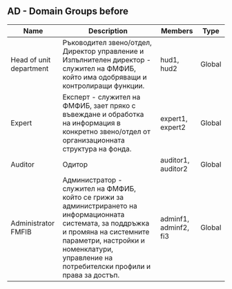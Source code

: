## AD - Domain Groups before 
    
Name | Description | Members | Type
---- | ----------- | ------- | ----
Head of unit department | Ръководител звено/отдел, Директор управление и Изпълнителен директор - служител на ФМФИБ, който има одобряващи и контролиращи функции. | hud1, hud2 | Global
Expert | Експерт  - служител на ФМФИБ, зает пряко с въвеждане и обработка на информация в конкретно звено/отдел от организационната структура на фонда. | expert1, expert2 | Global
Auditor | Одитор | auditor1, auditor2 | Global
Administrator FMFIB | Администратор - служител на ФМФИБ, който се грижи за администрирането на информационната системата, за поддръжка и промяна на системните параметри, настройки и номенклатури, управление на потребителски профили и права за достъп. | adminf1, adminf2, fi3 | Global
